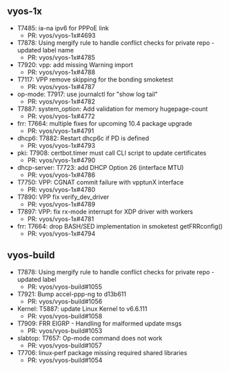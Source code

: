 ## vyos-1x
- T7485: ia-na ipv6 for PPPoE link
   - PR: vyos/vyos-1x#4693
- T7878: Using mergify rule to handle conflict checks for private repo - updated label name
   - PR: vyos/vyos-1x#4785
- T7920: vpp: add missing Warning import
   - PR: vyos/vyos-1x#4788
- T7117: VPP remove skipping for the bonding smoketest
   - PR: vyos/vyos-1x#4787
- op-mode: T7917: use journalctl for "show log tail"
   - PR: vyos/vyos-1x#4782
- T7887: system_option: Add validation for memory hugepage-count
   - PR: vyos/vyos-1x#4772
- frr: T7664: multiple fixes for upcoming 10.4 package upgrade
   - PR: vyos/vyos-1x#4791
- dhcp6: T7882: Restart dhcp6c if PD is defined
   - PR: vyos/vyos-1x#4793
- pki: T7908: certbot.timer must call CLI script to update certificates
   - PR: vyos/vyos-1x#4790
- dhcp-server: T7723: add DHCP Option 26 (interface MTU)
   - PR: vyos/vyos-1x#4786
- T7750: VPP: CGNAT commit failure with vpptunX interface
   - PR: vyos/vyos-1x#4780
- T7890: VPP fix verify_dev_driver
   - PR: vyos/vyos-1x#4789
- T7897: VPP: fix rx-mode interrupt for XDP driver with workers
   - PR: vyos/vyos-1x#4781
- frr: T7664: drop BASH/SED implementation in smoketest getFRRconfig()
   - PR: vyos/vyos-1x#4794


## vyos-build
- T7878: Using mergify rule to handle conflict checks for private repo - updated label
   - PR: vyos/vyos-build#1055
- T7921: Bump accel-ppp-ng to d13b611
   - PR: vyos/vyos-build#1056
- Kernel: T5887: update Linux Kernel to v6.6.111
   - PR: vyos/vyos-build#1058
- T7909: FRR EIGRP - Handling for malformed update msgs
   - PR: vyos/vyos-build#1053
- slabtop: T7657: Op-mode command  does not work
   - PR: vyos/vyos-build#1057
- T7706: linux‑perf package missing required shared libraries
   - PR: vyos/vyos-build#1054


